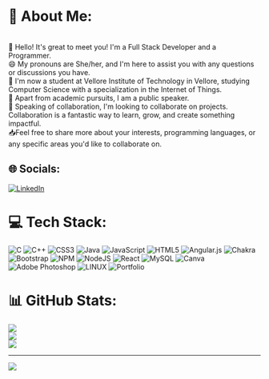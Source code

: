 # 💫 About Me:
<br>👋 Hello! It's great to meet you! I'm a Full Stack Developer and a Programmer. <br>😄 My pronouns are She/her, and I'm here to assist you with any questions or discussions you have.<br>🌱 I'm now a student at Vellore Institute of Technology in Vellore, studying Computer Science with a specialization in the Internet of Things.<br>📘 Apart from academic pursuits, I am a public speaker. <br>👯 Speaking of collaboration, I'm looking to collaborate on projects. Collaboration is a fantastic way to learn, grow, and create something impactful. <br>📥Feel free to share more about your interests, programming languages, or any specific areas you'd like to collaborate on. 


## 🌐 Socials:
[![LinkedIn](https://img.shields.io/badge/LinkedIn-%230077B5.svg?logo=linkedin&logoColor=white)](https://linkedin.com/in/anukanksha-priya-664730220) 

# 💻 Tech Stack:
![C](https://img.shields.io/badge/c-%2300599C.svg?style=for-the-badge&logo=c&logoColor=white) ![C++](https://img.shields.io/badge/c++-%2300599C.svg?style=for-the-badge&logo=c%2B%2B&logoColor=white) ![CSS3](https://img.shields.io/badge/css3-%231572B6.svg?style=for-the-badge&logo=css3&logoColor=white) ![Java](https://img.shields.io/badge/java-%23ED8B00.svg?style=for-the-badge&logo=java&logoColor=white) ![JavaScript](https://img.shields.io/badge/javascript-%23323330.svg?style=for-the-badge&logo=javascript&logoColor=%23F7DF1E) ![HTML5](https://img.shields.io/badge/html5-%23E34F26.svg?style=for-the-badge&logo=html5&logoColor=white) ![Angular.js](https://img.shields.io/badge/angular.js-%23E23237.svg?style=for-the-badge&logo=angularjs&logoColor=white) ![Chakra](https://img.shields.io/badge/chakra-%234ED1C5.svg?style=for-the-badge&logo=chakraui&logoColor=white) ![Bootstrap](https://img.shields.io/badge/bootstrap-%23563D7C.svg?style=for-the-badge&logo=bootstrap&logoColor=white) ![NPM](https://img.shields.io/badge/NPM-%23000000.svg?style=for-the-badge&logo=npm&logoColor=white) ![NodeJS](https://img.shields.io/badge/node.js-6DA55F?style=for-the-badge&logo=node.js&logoColor=white) ![React](https://img.shields.io/badge/react-%2320232a.svg?style=for-the-badge&logo=react&logoColor=%2361DAFB) ![MySQL](https://img.shields.io/badge/mysql-%2300f.svg?style=for-the-badge&logo=mysql&logoColor=white) ![Canva](https://img.shields.io/badge/Canva-%2300C4CC.svg?style=for-the-badge&logo=Canva&logoColor=white) ![Adobe Photoshop](https://img.shields.io/badge/adobephotoshop-%2331A8FF.svg?style=for-the-badge&logo=adobephotoshop&logoColor=white) ![LINUX](https://img.shields.io/badge/Linux-FCC624?style=for-the-badge&logo=linux&logoColor=black) ![Portfolio](https://img.shields.io/badge/Portfolio-%23000000.svg?style=for-the-badge&logo=firefox&logoColor=#FF7139)
# 📊 GitHub Stats:
![](https://github-readme-stats.vercel.app/api?username=cleveranu&theme=dark&hide_border=false&include_all_commits=true&count_private=false)<br/>
![](https://github-readme-streak-stats.herokuapp.com/?user=cleveranu&theme=dark&hide_border=false)<br/>
![](https://github-readme-stats.vercel.app/api/top-langs/?username=cleveranu&theme=dark&hide_border=false&include_all_commits=true&count_private=false&layout=compact)

---
[![](https://visitcount.itsvg.in/api?id=cleveranu&icon=0&color=0)](https://visitcount.itsvg.in)

<!-- Proudly created with GPRM ( https://gprm.itsvg.in ) -->
